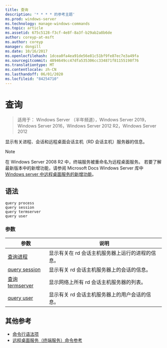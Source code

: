 ```yaml
---
title: 查询
description: '* * * * 的参考主题'
ms.prod: windows-server
ms.technology: manage-windows-commands
ms.topic: article
ms.assetid: 675c5128-f3cf-4e8f-8a3f-b29ab2a8b6de
author: coreyp-at-msft
ms.author: coreyp
manager: dongill
ms.date: 10/16/2017
ms.openlocfilehash: 1dcea0fa4ea91de56e81c51bf9fe87ec7e3a49fa
ms.sourcegitcommit: 4894649cc47dfa535306cc334871f81155198f76
ms.translationtype: MT
ms.contentlocale: zh-CN
ms.lasthandoff: 06/01/2020
ms.locfileid: "84254710"
---
```

# <a name="query"></a>查询

> 适用于： Windows Server （半年频道），Windows Server 2019，Windows Server 2016，Windows Server 2012 R2，Windows Server 2012

显示有关进程、会话和远程桌面会话主机（RD 会话主机）服务器的信息。

> [!NOTE]
> 在 Windows Server 2008 R2 中，终端服务被重命名为远程桌面服务。 若要了解最新版本中的新增功能，请参阅 Microsoft Docs Windows Server 库中[Windows server 中远程桌面服务的新增功能](https://docs.microsoft.com/previous-versions/windows/it-pro/windows-server-2012-R2-and-2012/dn283323(v=ws.11))。

## <a name="syntax"></a>语法

```
query process
query session
query termserver
query user
```

### <a name="parameters"></a>参数

|参数|说明|
|-------|--------|
|[查询进程](query-process.md)|显示有关在 rd 会话主机服务器上运行的进程的信息。|
|[query session](query-session.md)|显示有关 rd 会话主机服务器上的会话的信息。|
|[查询 termserver](query-termserver.md)|显示网络上所有 rd 会话主机服务器的列表。|
|[query user](query-user.md)|显示有关 rd 会话主机服务器上的用户会话的信息。|

## <a name="additional-references"></a>其他参考

- [命令行语法项](command-line-syntax-key.md)
- [远程桌面服务（终端服务）命令参考](remote-desktop-services-terminal-services-command-reference.md)
